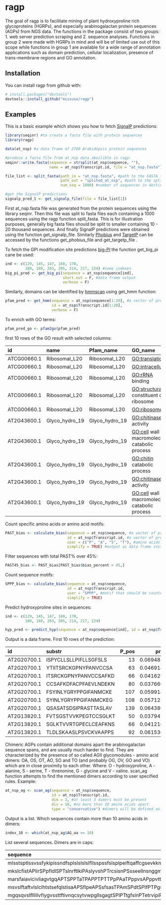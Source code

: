 
<!-- README.md is generated from README.Rmd. Please edit that file -->
ragp
====

The goal of ragp is to facilitate mining of plant hydroxyproline rich glycoproteins (HGRPs), and especially arabinogalactan protein sequences (AGPs) from NGS data. The functions in the package consist of two groups: 1. web server prediction scraping and 2. sequence analyses. Functions in group 2 were made with HGRPs in mind and will be of limited use out of this scope while functions in group 1 are available for a wide range of annotation applications such as domain prediction, cellular localization, presence of trans-membrane regions and GO annotation.

Installation
------------

You can install ragp from github with:

``` r
# install.packages("devtools")
devtools::install_github("missuse/ragp")
```

Examples
--------

This is a basic example which shows you how to fetch [SignalP](http://www.cbs.dtu.dk/services/SignalP/) predictions:

``` r
library(seqinr) #to create a fasta file with protein sequences
library(ragp)

data(at_nsp) #a data frame of 2700 Arabidopsis protein sequences 

#produce a fasta file from at_nsp data abailible in ragp:
seqinr::write.fasta(sequence = strsplit(at_nsp$sequence, ""),
                    name = at_nsp$Transcript.id, file = "at_nsp.fasta")

file_list <- split_fasta(path_in = "at_nsp.fasta", #path to the FASTA formated file`
                         path_out = "splited_at_nsp", #path to the splited files on which integers and file type will be apended automatically
                         num_seq = 1000) #number of sequences in destination files, usually this will be 10 - 20k

#get the SignalP predictions
signalp_pred_1 <- get_signalp_file(file = file_list[1])
```

First at\_nsp.fasta file was generated from the protein sequences using the library seqinr. Then this file was split to fasta files each containing a 1000 sequences using the ragp function split\_fasta. This is for illustration purposes, generally big fasta files should be split to smaller containing 10 - 20 thousand sequences. And finally SignalP predictions were obtained using the function get\_signalp\_file. Similarly [Phobius](http://phobius.sbc.su.se/) and [TargetP](http://www.cbs.dtu.dk/services/TargetP/) can be accessed by the functions get\_phobius\_file and get\_targetp\_file .

To fetch the GPI modification site predictions [big-PI](http://mendel.imp.ac.at/gpi/plant_server.html) the function get\_big\_pi cane be used:

``` r
ind <- c(129, 145, 147, 160, 170,
         180, 189, 203, 205, 214, 217, 224) #some indexes
big_pi_pred <- get_big_pi(sequence = at_nsp$sequence[ind],
                          short.out = F, #data frame output
                          verbose = F) 
```

Similarly, domains can be identified by [hmmscan](https://www.ebi.ac.uk/Tools/hmmer/search/hmmscan) using get\_hmm function:

``` r
pfam_pred <- get_hmm(sequence = at_nsp$sequence[1:20], #a vector of protein sequences as strings
                     id = at_nsp$Transcript.id[1:20],
                     verbose = F)
```

To enrich with GO terms:

``` r
pfam_pred_go <- pfam2go(pfam_pred)
```

first 10 rows of the GO result with selected columns:

| id          | name             | Pfam\_name       | GO\_name                                       | GO\_acc      |
|:------------|:-----------------|:-----------------|:-----------------------------------------------|:-------------|
| ATCG00660.1 | Ribosomal\_L20   | Ribosomal\_L20   | <GO:translation>                               | <GO:0006412> |
| ATCG00660.1 | Ribosomal\_L20   | Ribosomal\_L20   | <GO:intracellular>                             | <GO:0005622> |
| ATCG00660.1 | Ribosomal\_L20   | Ribosomal\_L20   | <GO:rRNA> binding                              | <GO:0019843> |
| ATCG00660.1 | Ribosomal\_L20   | Ribosomal\_L20   | <GO:structural> constituent of ribosome        | <GO:0003735> |
| ATCG00660.1 | Ribosomal\_L20   | Ribosomal\_L20   | <GO:ribosome>                                  | <GO:0005840> |
| AT2G43600.1 | Glyco\_hydro\_19 | Glyco\_hydro\_19 | <GO:chitinase> activity                        | <GO:0004568> |
| AT2G43600.1 | Glyco\_hydro\_19 | Glyco\_hydro\_19 | <GO:cell> wall macromolecule catabolic process | <GO:0016998> |
| AT2G43600.1 | Glyco\_hydro\_19 | Glyco\_hydro\_19 | <GO:chitin> catabolic process                  | <GO:0006032> |
| AT2G43600.1 | Glyco\_hydro\_19 | Glyco\_hydro\_19 | <GO:chitinase> activity                        | <GO:0004568> |
| AT2G43600.1 | Glyco\_hydro\_19 | Glyco\_hydro\_19 | <GO:cell> wall macromolecule catabolic process | <GO:0016998> |

Count specific amino acids or amino acid motifs:

``` r
PAST_bias <- calculate_bias(sequence = at_nsp$sequence, #a vector of protein sequences as strings
                            id = at_nsp$Transcript.id, #a vector of protein identifiers as strings
                            user = c("P", "A", "S", "T"), #amino acids that should be counted
                            simplify = TRUE) #output as data frame instead of a list
```

Filter sequences with total PAST% over 45%:

``` r
PAST45_bias <- PAST_bias[PAST_bias$bias_percent > 45,]
```

Count sequence motifs:

``` r
SPPP_bias <- calculate_bias(sequence = at_nsp$sequence,
                            id = at_nsp$Transcript.id, 
                            user = "SPPP", #motif that should be counted
                            simplify = TRUE)
```

Predict hydroxyproline sites in sequences:

``` r
ind <- c(129, 145, 147, 160, 170,
         180, 189, 203, 205, 214, 217, 224)

hyp_pred <- predict_hyp(sequence = at_nsp$sequence[ind], id = at_nsp$Transcript.id[ind])
```

Output is a data frame. First 10 rows of the prediction:

| id          | substr                |  P\_pos|       prob| HYP |
|:------------|:----------------------|-------:|----------:|:----|
| AT2G20700.1 | ISPYCLLSLLPIFLLSGFSLS |      13|  0.0694811| No  |
| AT2G20700.1 | YTIITSRCKGPNYPANVCCSA |      63|  0.0469144| No  |
| AT2G20700.1 | ITSRCKGPNYPANVCCSAFKD |      66|  0.0416294| No  |
| AT2G20700.1 | CCSAFKDFACPFAEVLNDEKN |      80|  0.0376600| No  |
| AT2G20700.1 | FSYINLYGRYPPGIFANMCKE |     107|  0.0599186| No  |
| AT2G20700.1 | SYINLYGRYPPGIFANMCKEG |     108|  0.0571255| No  |
| AT2G20700.1 | QSASATSDSIPRASTTASLAV |     139|  0.0643806| No  |
| AT2G13820.1 | FVTSGSTVVKPEGTCCSGLKT |      50|  0.0379427| No  |
| AT2G13820.1 | SGLKTVVRTGPECLCEAFKNS |      66|  0.0412103| No  |
| AT2G13820.1 | TLDLSKAASLPSVCKVAAPPS |      92|  0.0615301| No  |

Chimeric AGPs contain additional domains apart the arabinogalactan sequence spans, and are usually much harder to find. They are characterized by the presence of so called AGII glycomodules - amino acid dimers: OA, OS, OT, AO, SO and TO (and probably OG, OV, GO and VO) which are in close proximity to each other. Where: O - hydroxyproline, A - alanine, S - serine, T - threnonine, G - glycine and V - valine. scan\_ag function attempts to find the mentioned dimers according to user specified rules. Example:

``` r
at_nsp_ag <- scan_ag(sequence = at_nsp$sequence,
                     id = at_nsp$Transcript.id,
                     dim = 3, #at least 3 dimers must be present
                     div = 10, #no more than 10 amino acids apart
                     type = "conservative") #dimers will be defined as: PA, PS, PT, AP, SP, TP
```

Output is a list. Which sequences contain more than 10 amino acids in dimers:

``` r
index_10 <- which(at_nsp_ag$AG_aa >= 10)
```

List several sequences. Dimers are in caps:

<table>
<colgroup>
<col width="100%" />
</colgroup>
<thead>
<tr class="header">
<th align="left">sequence</th>
</tr>
</thead>
<tbody>
<tr class="odd">
<td align="left">mlsstsptlssvssfykipissndfsplslslslslfllsspssfslsplpeiftqaffcgsevkkmnhcnlqqnafmsreemmgfdrkdlvvcpkprrvgllannvirplrlhmsqaaadlcdskagaelleiirrkedngtigqllssSPpyfpgSPPSraanplaqdarfrdeklnpiSPnSPflqpysatgfPSPSssssssssrgcvrmkfglnspavrvegfdclnrdrqnssipama</td>
</tr>
<tr class="even">
<td align="left">mkslcfistAPlirSPpfldlSPTslnrftlkiPAslyvshPTrcsisnPSsseellnsnggmsrasisvfggtslnnlkmqvgspislhsinplaklslsdqaflllafivcttsvaftslvitaiptlvamgraatsfakladtarkelpstlaavrlsgmeisdltlelsdlsqditdginksakavqaaeagikqigtlaqqqtlsmieeranlpeislqpvvagaaektshaigsatkrlmniitggnkded</td>
</tr>
<tr class="odd">
<td align="left">marsfaiavicivliagvtgqAPTSPPTaTPAPPTPTTPpPAaTPppvsAPppvttSPppvttAPpPAnppppvsSPpPASPpPATPppvaSPpppvaSPpPATPppvaTPpPAPlaSPPAqvPAPAPTtkpdSPSPSPSsSPplPSsdAPgPStdsiSPAPSPTdvndqvsnlff</td>
</tr>
<tr class="even">
<td align="left">msvslftaftvlslclhtstsefqlstisaAPSflpeAPSsfsasTPAmSPdtSPlfPTPgssemSPSPSessimPTiPSslSPpnpdavTPdpllevSPvgSPlPAsssvclvssqlsslllvllmlllafcsff</td>
</tr>
<tr class="odd">
<td align="left">mgqsqvslflllilvfiygvssttftivnqcsytvwpgllsgagtSPlPTtgfslnPTetrvipiPAawsgriwgrtlctqdattgrftcitgdcgsstvecsgsgaappatlaeftlngangldfydvslvdgynipmtivpqgggdaggvagnctttgcvaelngpcpaqlkvattgaegvacksaceafgTPeyccsgafgTPdtckPSeysqffknacpraysyayddgtstftcggadyvitfcpspnpsvksatkgvqpvavsyskaspnasptlsavfsigvlavaswvmqrvl</td>
</tr>
</tbody>
</table>

